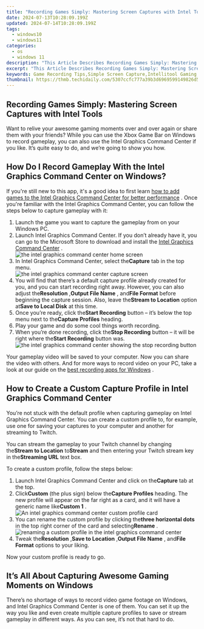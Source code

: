 ```yaml
---
title: "Recording Games Simply: Mastering Screen Captures with Intel Tools"
date: 2024-07-13T10:28:09.199Z
updated: 2024-07-14T10:28:09.199Z
tags:
  - windows10
  - windows11
categories:
  - os
  - windows 11
description: "This Article Describes Recording Games Simply: Mastering Screen Captures with Intel Tools"
excerpt: "This Article Describes Recording Games Simply: Mastering Screen Captures with Intel Tools"
keywords: Game Recording Tips,Simple Screen Capture,Intellitool Gaming,Streaming Gameplay Easily,Simplify Game Record,Intel Screen Tools,Master Screen Captures
thumbnail: https://thmb.techidaily.com/5307ccfc777a39b3d6969599149826d5178dfcbddb72a6dfb46b368d884a1028.jpg
---
```


## Recording Games Simply: Mastering Screen Captures with Intel Tools

 Want to relive your awesome gaming moments over and over again or share them with your friends? While you can use the Xbox Game Bar on Windows to record gameplay, you can also use the Intel Graphics Command Center if you like. It’s quite easy to do, and we’re going to show you how.

## How Do I Record Gameplay With the Intel Graphics Command Center on Windows?

 If you're still new to this app, it's a good idea to first learn [how to add games to the Intel Graphics Command Center for better performance](https://www.makeuseof.com/windows-intel-graphics-command-center-add-remove-games/) . Once you're familiar with the Intel Graphics Command Center, you can follow the steps below to capture gameplay with it:

1. Launch the game you want to capture the gameplay from on your Windows PC.
2. Launch Intel Graphics Command Center. If you don’t already have it, you can go to the Microsoft Store to download and install the [Intel Graphics Command Center](https://apps.microsoft.com/store/detail/intel%C2%AE-graphics-command-center/9PLFNLNT3G5G?hl=en-us&gl=us) .  
![the intel graphics command center home screen](https://static1.makeuseofimages.com/wordpress/wp-content/uploads/2022/11/intel-graphics-command-center-home.jpg)
3. In Intel Graphics Command Center, select the**Capture** tab in the top menu.  
![the intel graphics command center capture screen](https://static1.makeuseofimages.com/wordpress/wp-content/uploads/2022/11/intel-graphics-command-center-capture-screen.jpg)
4. You will find that there’s a default capture profile already created for you, and you can start recording right away. However, you can also adjust the**Resolution** ,**Output File Name** , and**File Format** before beginning the capture session. Also, leave the**Stream to Location** option at**Save to Local Disk** at this time.
5. Once you’re ready, click the**Start Recording** button – it’s below the top menu next to the**Capture Profiles** heading.
6. Play your game and do some cool things worth recording.
7. When you’re done recording, click the**Stop Recording** button – it will be right where the**Start Recording** button was.  
![the intel graphics command center showing the stop recording button](https://static1.makeuseofimages.com/wordpress/wp-content/uploads/2022/11/intel-graphics-command-center-stop-recording.jpg)

 Your gameplay video will be saved to your computer. Now you can share the video with others. And for more ways to record video on your PC, take a look at our guide on the [best recording apps for Windows](https://www.makeuseof.com/windows-screen-recording-programs/) .

## How to Create a Custom Capture Profile in Intel Graphics Command Center

 You’re not stuck with the default profile when capturing gameplay on Intel Graphics Command Center. You can create a custom profile to, for example, use one for saving your captures to your computer and another for streaming to Twitch.

 You can stream the gameplay to your Twitch channel by changing the**Stream to Location** to**Stream** and then entering your Twitch stream key in the**Streaming URL** text box.

To create a custom profile, follow the steps below:

1. Launch Intel Graphics Command Center and click on the**Capture** tab at the top.
2. Click**Custom** (the plus sign) below the**Capture Profiles** heading. The new profile will appear on the far right as a card, and it will have a generic name like**Custom 1** .  
![An intel graphics command center custom profile card](https://static1.makeuseofimages.com/wordpress/wp-content/uploads/2022/11/intel-graphics-command-center-custom-profile.jpg)
3. You can rename the custom profile by clicking the**three horizontal dots** in the top right corner of the card and selecting**Rename** .  
![renaming a custom profile in the intel graphics command center](https://static1.makeuseofimages.com/wordpress/wp-content/uploads/2022/11/intel-graphics-command-center-rename-custom-profile.jpg)
4. Tweak the**Resolution** ,**Save to Location** ,**Output File Name** , and**File Format** options to your liking.

Now your custom profile is ready to go.

## It’s All About Capturing Awesome Gaming Moments on Windows

 There’s no shortage of ways to record video game footage on Windows, and Intel Graphics Command Center is one of them. You can set it up the way you like and even create multiple capture profiles to save or stream gameplay in different ways. As you can see, it’s not that hard to do.


<ins class="adsbygoogle"
     style="display:block"
     data-ad-format="autorelaxed"
     data-ad-client="ca-pub-7571918770474297"
     data-ad-slot="1223367746"></ins>



<ins class="adsbygoogle"
     style="display:block"
     data-ad-client="ca-pub-7571918770474297"
     data-ad-slot="8358498916"
     data-ad-format="auto"
     data-full-width-responsive="true"></ins>




